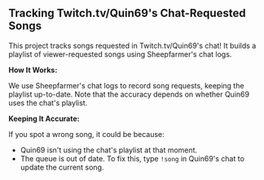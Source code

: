 ## Tracking Twitch.tv/Quin69's Chat-Requested Songs

This project tracks songs requested in Twitch.tv/Quin69's chat! It builds a playlist of viewer-requested songs using Sheepfarmer's chat logs.

**How It Works:**

We use Sheepfarmer's chat logs to record song requests, keeping the playlist up-to-date. Note that the accuracy depends on whether Quin69 uses the chat's playlist.

**Keeping It Accurate:**

If you spot a wrong song, it could be because:

- Quin69 isn't using the chat's playlist at that moment.
- The queue is out of date. To fix this, type `!song` in Quin69's chat to update the current song.
